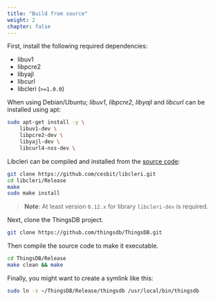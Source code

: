 ```yaml
---
title: "Build from source"
weight: 2
chapter: false
---
```


First, install the following required dependencies:

- libuv1
- libpcre2
- libyajl
- libcurl
- libcleri (`>=1.0.0`)

When using Debian/Ubuntu; _libuv1_, _libpcre2_, _libyajl_ and _libcurl_ can be installed using apt:

```bash
sudo apt-get install -y \
    libuv1-dev \
    libpcre2-dev \
    libyajl-dev \
    libcurl4-nss-dev \
```

Libcleri can be compiled and installed from the [source code](https://github.com/cesbit/libcleri):

```bash
git clone https://github.com/cesbit/libcleri.git
cd libcleri/Release
make
sudo make install
```

> **Note**: At least version `0.12.x` for library `libcleri-dev` is required.

Next, clone the ThingsDB project.

```bash
git clone https://github.com/thingsdb/ThingsDB.git
```

Then compile the source code to make it executable.

```bash
cd ThingsDB/Release
make clean && make
```

Finally, you might want to create a symlink like this:

```bash
sudo ln -s ~/ThingsDB/Release/thingsdb /usr/local/bin/thingsdb
```
